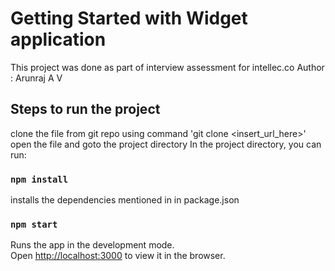 # Getting Started with Widget application

This project was done as part of interview assessment for intellec.co
Author : Arunraj A V

## Steps to run the project
clone the file from git repo using command 'git clone <insert_url_here>'
open the file and goto the project directory
In the project directory, you can run:

### `npm install`
installs the dependencies mentioned in in package.json

### `npm start`
Runs the app in the development mode.\
Open [http://localhost:3000](http://localhost:3000) to view it in the browser.

